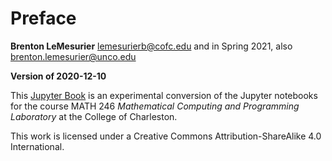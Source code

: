 # Preface

**Brenton LeMesurier** [lemesurierb@cofc.edu](mailto:lemesurierb@cofc.edu) and in Spring 2021, also [brenton.lemesurier@unco.edu](mailto:brenton.lemesurier@unco.edu)

**Version of 2020-12-10**

This [Jupyter Book](https://jupyterbook.org) is an experimental conversion of the Jupyter notebooks for the course MATH 246 *Mathematical Computing and Programming Laboratory* at the College of Charleston.

This work is licensed under a Creative Commons Attribution-ShareAlike 4.0 International.
